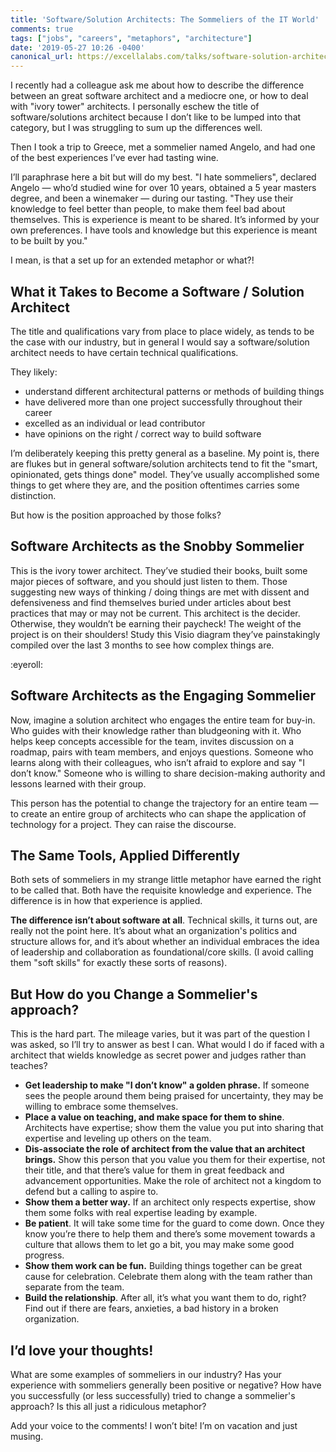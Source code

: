 ```yaml
---
title: 'Software/Solution Architects: The Sommeliers of the IT World'
comments: true
tags: ["jobs", "careers", "metaphors", "architecture"]
date: '2019-05-27 10:26 -0400'
canonical_url: https://excellalabs.com/talks/software-solution-architects-sommeliers-it-world/
---
```


I recently had a colleague ask me about how to describe the difference between an great software architect and a mediocre one, or how to deal with "ivory tower" architects. I personally eschew the title of software/solutions architect because I don’t like to be lumped into that category, but I was struggling to sum up the differences well. 

Then I took a trip to Greece, met a sommelier named Angelo, and had one of the best experiences I’ve ever had tasting wine.

I’ll paraphrase here a bit but will do my best. "I hate sommeliers", declared Angelo — who’d studied wine for over 10 years, obtained a 5 year masters degree, and been a winemaker — during our tasting. "They use their knowledge to feel better than people, to make them feel bad about themselves. This is experience is meant to be shared. It’s informed by your own preferences. I have tools and knowledge but this experience is meant to be built by you."

I mean, is that a set up for an extended metaphor or what?!

## What it Takes to Become a Software / Solution Architect

The title and qualifications vary from place to place widely, as tends to be the case with our industry, but in general I would say a software/solution architect needs to have certain technical qualifications.

They likely:

* understand different architectural patterns or methods of building things
* have delivered more than one project successfully throughout their career
* excelled as an individual or lead contributor
* have opinions on the right / correct way to build software

I’m deliberately keeping this pretty general as a baseline. My point is, there are flukes but in general software/solution architects tend to fit the "smart, opinionated, gets things done" model. They’ve usually accomplished some things to get where they are, and the position oftentimes carries some distinction.

But how is the position approached by those folks?

## Software Architects as the Snobby Sommelier

This is the ivory tower architect. They’ve studied their books, built some major pieces of software, and you should just listen to them. Those suggesting new ways of thinking / doing things are met with dissent and defensiveness and find themselves buried under articles about best practices that may or may not be current. This architect is the decider. Otherwise, they wouldn’t be earning their paycheck! The weight of the project is on their shoulders! Study this Visio diagram they’ve painstakingly compiled over the last 3 months to see how complex things are.

:eyeroll:

## Software Architects as the Engaging Sommelier

Now, imagine a solution architect who engages the entire team for buy-in. Who guides with their knowledge rather than bludgeoning with it. Who helps keep concepts accessible for the team, invites discussion on a roadmap, pairs with team members, and enjoys questions. Someone who learns along with their colleagues, who isn’t afraid to explore and say "I don’t know." Someone who is willing to share decision-making authority and lessons learned with their group.

This person has the potential to change the trajectory for an entire team — to create an entire group of architects who can shape the application of technology for a project. They can raise the discourse.

## The Same Tools, Applied Differently

Both sets of sommeliers in my strange little metaphor have earned the right to be called that. Both have the requisite knowledge and experience. The difference is in how that experience is applied.

**The difference isn’t about software at all**. Technical skills, it turns out, are really not the point here. It’s about what an organization's politics and structure allows for, and it’s about whether an individual embraces the idea of leadership and collaboration as foundational/core skills. (I avoid calling them "soft skills" for exactly these sorts of reasons).

## But How do you Change a Sommelier's approach?

This is the hard part. The mileage varies, but it was part of the question I was asked, so I’ll try to answer as best I can. What would I do if faced with a architect that wields knowledge as secret power and judges rather than teaches?

* **Get leadership to make "I don’t know" a golden phrase.** If someone sees the people around them being praised for uncertainty, they may be willing to embrace some themselves.
* **Place a value on teaching, and make space for them to shine**. Architects have expertise; show them the value you put into sharing that expertise and leveling up others on the team.
* **Dis-associate the role of architect from the value that an architect brings.** Show this person that you value you them for their expertise, not their title, and that there’s value for them in great feedback and advancement opportunities. Make the role of architect not a kingdom to defend but a calling to aspire to.
* **Show them a better way.** If an architect only respects expertise, show them some folks with real expertise leading by example.
* **Be patient**. It will take some time for the guard to come down. Once they know you’re there to help them and there’s some movement towards a culture that allows them to let go a bit, you may make some good progress.
* **Show them work can be fun.** Building things together can be great cause for celebration. Celebrate them along with the team rather than separate from the team.
* **Build the relationship**. After all, it’s what you want them to do, right? Find out if there are fears, anxieties, a bad history in a broken organization. 

## I’d love your thoughts!

What are some examples of sommeliers in our industry? Has your experience with sommeliers generally been positive or negative? How have you successfully (or less successfully) tried to change a sommelier's approach? Is this all just a ridiculous metaphor? 

Add your voice to the comments! I won’t bite! I’m on vacation and just musing.
